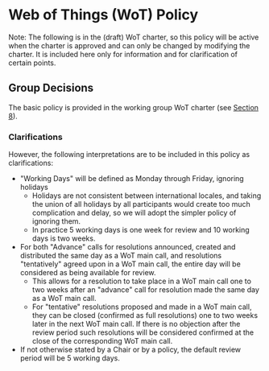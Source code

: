 # Web of Things (WoT) Policy
Note: The following is in the (draft) WoT charter, so this policy will be active when
the charter is approved and can only be changed by modifying the charter.  It is included here 
only for information and for clarification of certain points.

## Group Decisions
The basic policy is provided in the working group WoT charter (see [Section 8](https://www.w3.org/2023/10/wot-wg-2023.html#decisions)).

### Clarifications
However, the following interpretations are to be included in this policy as clarifications:
- "Working Days" will be defined as Monday through Friday, ignoring holidays
    - Holidays are not consistent between international locales, and taking the union of all holidays by all participants would create too much complication and delay, so we will adopt the simpler policy of ignoring them.
    - In practice 5 working days is one week for review and 10 working days is two weeks.
- For both "Advance" calls for resolutions announced, created and distributed the same day as a WoT main call, and resolutions "tentatively" agreed upon in a WoT main call, the entire day will be considered as being available for review.
    - This allows for a resolution to take place in a WoT main call one to two weeks after an "advance" call for resolution made the same day as a WoT main call.
    - For "tentative" resolutions proposed and made in a WoT main call, they can be closed (confirmed as full resolutions) one to two weeks later in the next WoT main call.  If there is no objection after the review period such resolutions will be considered confirmed at the close of the corresponding WoT main call.
- If not otherwise stated by a Chair or by a policy, the default review period will be 5 working days.
